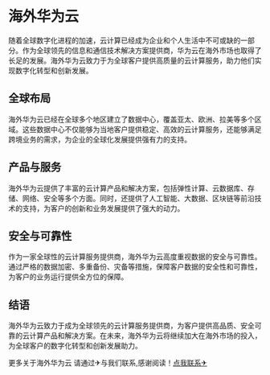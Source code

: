 # 海外华为云

随着全球数字化进程的加速，云计算已经成为企业和个人生活中不可或缺的一部分。作为全球领先的信息和通信技术解决方案提供商，华为云在海外市场也取得了长足的发展。海外华为云致力于为全球客户提供高质量的云计算服务，助力他们实现数字化转型和创新发展。

## 全球布局

海外华为云已经在全球多个地区建立了数据中心，覆盖亚太、欧洲、拉美等多个区域。这些数据中心不仅能够为当地客户提供稳定、高效的云计算服务，还能够满足跨境业务的需求，为企业的全球化发展提供强有力的支持。

## 产品与服务

海外华为云提供了丰富的云计算产品和解决方案，包括弹性计算、云数据库、存储、网络、安全等多个方面。同时，还提供了人工智能、大数据、区块链等前沿技术的支持，为客户的创新和业务发展提供了强大的动力。

## 安全与可靠性

作为一家全球性的云计算服务提供商，海外华为云高度重视数据的安全与可靠性。通过严格的数据加密、多重备份、灾备等措施，保障客户数据的安全性和可靠性，为客户的业务运行提供全方位的保障。

## 结语

海外华为云致力于成为全球领先的云计算服务提供商，为客户提供高品质、安全可靠的云计算产品和解决方案。在未来，海外华为云将继续加大在海外市场的投入，为全球客户的数字化转型和创新发展助力。

更多关于海外华为云 请通过✈与我们联系,感谢阅读！[点我联系✈](https://faq.k02.cc)